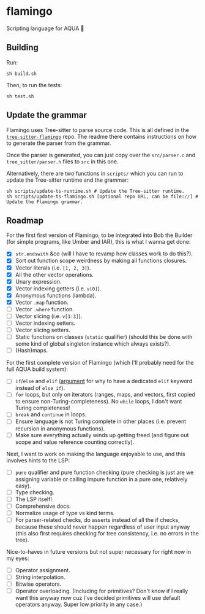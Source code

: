 # flamingo

Scripting language for AQUA 🦩

## Building

Run:

```console
sh build.sh
```

Then, to run the tests:

```console
sh test.sh
```

## Update the grammar

Flamingo uses Tree-sitter to parse source code. This is all defined in the [`tree-sitter-flamingo`](https://github.com/inobulles/tree-sitter-flamingo) repo. The readme there contains instructions on how to generate the parser from the grammar.

Once the parser is generated, you can just copy over the `src/parser.c` and `tree_sitter/parser.h` files to `src` in this one.

Alternatively, there are two functions in `scripts/` which you can run to update the Tree-sitter runtime and the grammar:

```console
sh scripts/update-ts-runtime.sh # Update the Tree-sitter runtime.
sh scripts/update-ts-flamingo.sh [optional repo URL, can be file://] # Update the Flamingo grammar.
```

## Roadmap

For the first first version of Flamingo, to be integrated into Bob the Builder (for simple programs, like Umber and IAR), this is what I wanna get done:

- [x] `str.endswith` &co (will I have to revamp how classes work to do this?).
- [x] Sort out function scope weirdness by making all functions closures.
- [x] Vector literals (i.e. `[1, 2, 3]`).
- [x] All the other vector operations.
- [x] Unary expression.
- [x] Vector indexing getters (i.e. `v[0]`).
- [x] Anonymous functions (lambda).
- [x] Vector `.map` function.
- [ ] Vector `.where` function.
- [ ] Vector slicing (i.e. `v[1:3]`).
- [ ] Vector indexing setters.
- [ ] Vector slicing setters.
- [ ] Static functions on classes (`static` qualifier) (should this be done with some kind of global singleton instance which always exists?).
- [ ] (Hash)maps.

For the first complete version of Flamingo (which I'll probably need for the full AQUA build system):

- [ ] `if`/`else` and `elif` ([argument](https://langdev.stackexchange.com/questions/9/why-do-some-pl-choose-to-have-a-dedicated-keyword-for-elseif-instead-of-like-in) for why to have a dedicated `elif` keyword instead of `else if`).
- [ ] `for` loops, but only on iterators (ranges, maps, and vectors, first copied to ensure non-Turing-completeness). No `while` loops, I don't want Turing completeness!
- [ ] `break` and `continue` in loops.
- [ ] Ensure language is not Turing complete in other places (i.e. prevent recursion in anonymous functions).
- [ ] Make sure everything actually winds up getting freed (and figure out scope and value reference counting correctly).

Next, I want to work on making the language enjoyable to use, and this involves hints to the LSP:

- [ ] `pure` qualifier and pure function checking (pure checking is just are we assigning variable or calling impure function in a pure one, relatively easy).
- [ ] Type checking.
- [ ] The LSP itself!
- [ ] Comprehensive docs.
- [ ] Normalize usage of type vs kind terms.
- [ ] For parser-related checks, do asserts instead of all the if checks, because these should never happen regardless of user input anyway (this also first requires checking for tree consistency, i.e. no errors in the tree).

Nice-to-haves in future versions but not super necessary for right now in my eyes:

- [ ] Operator assignment.
- [ ] String interpolation.
- [ ] Bitwise operators.
- [ ] Operator overloading. (Including for primitives? Don't know if I really want this anyway now cuz I've decided primitives will use default operators anyway. Super low priority in any case.)
